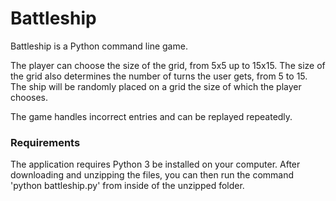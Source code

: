 # Battleship

Battleship is a Python command line game.

The player can choose the size of the grid, from 5x5 up to 15x15. The size of the grid also determines the number of turns the user gets, from 5 to 15. The ship will be randomly placed on a grid the size of which the player chooses.

The game handles incorrect entries and can be replayed repeatedly.

### Requirements
The application requires Python 3 be installed on your computer. After downloading and unzipping the files, you can then run the command 'python battleship.py' from inside of the unzipped folder.